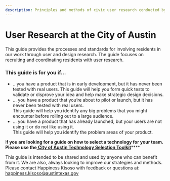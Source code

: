 ```yaml
---
description: Principles and methods of civic user research conducted by the City of Austin.
---
```


# User Research at the City of Austin

This guide provides the processes and standards for involving residents in our work through user and design research. The guide focuses on recruiting and coordinating residents with user research.

### This guide is for you if...

* .. you have a product that is in early development, but it has never been tested with real users. This guide will help you form quick tests to validate or disprove your idea and help make strategic design decisions.
* ... you have a product that you’re about to pilot or launch, but it has never been tested with real users.\
  This guide will help you identify any big problems that you might encounter before rolling out to a large audience.
* ... you have a product that has already launched, but your users are not using it or do not like using it. \
  This guide will help you identify the problem areas of your product.

I**f you are looking for a guide on how to select a technology for your team.  Please use the**[ **City of Austin Technology Selection Toolkit**](https://cityofaustin.gitbook.io/technology-selection-toolkit/)****

This guide is intended to be shared and used by anyone who can benefit from it. We are also, always looking to improve our strategies and methods. Please contact Happiness Kisoso with feedback or questions at: happiness.kisoso@austintexas.gov

